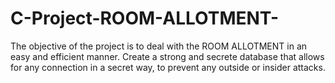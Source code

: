 # C-Project-ROOM-ALLOTMENT-
The objective of the project is to deal with the ROOM ALLOTMENT in an easy and efficient manner. Create a strong and secrete database that allows for any connection in a secret way, to prevent any outside or insider attacks.
